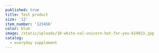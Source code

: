 ```yaml
---
published: true
title: Test product
size: '12'
item_number: '123456'
color: blue
image: /static/uploads/10-white-val-unicorn-hot-for-you-619023.jpg
catalog:
  - everyday supplement
---
```


